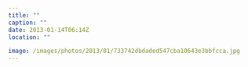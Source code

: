 ```yaml
---
title: ""
caption: ""
date: 2013-01-14T06:14Z
location: ""

image: /images/photos/2013/01/733742dbdaded547cba10643e3bbfcca.jpg
---
```


